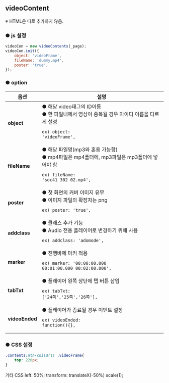 ## videoContent

※ HTML은 따로 추가하지 않음.


### ● js 설정
```javascript
videoCon = new videoContents(_page);
videoCon.init({
    object: 'videoFrame',
    fileName: 'dummy.mp4',
    poster: 'true',
});
```


### ● option

|옵션|설명|
|---|---|
|**object**|● 해당 video태그의 ID이름<br>● 한 파일내에서 영상이 중복될 경우 아이디 이름을 다르게 설정<br><pre><code>ex) object: 'videoFrame',</code></pre>|
|**fileName**|● 해당 파일명(mp3와 혼용 가능함)<br>● mp4파일은 mp4폴더에, mp3파일은 mp3폴더에 넣어야 함<br><pre><code>ex) fileName: 'soc41_302_02.mp4',</code></pre>|
|**poster**|● 첫 화면의 커버 이미지 유무<br>● 이미지 파일의 확장자는 png<br><pre><code>ex) poster: 'true',</code></pre>|
|**addclass**|● 클래스 추가 기능<br>● Audio 전용 플레이어로 변경하기 위해 사용<br><pre><code>ex) addclass: 'adomode',</code></pre>|
|**marker**|● 진행바에 마커 적용<br><pre><code>ex) marker: '00:00:00.000 00:01:00.000 00:02:00.000',</code></pre>|
|**tabTxt**|● 플레이어 왼쪽 상단에 탭 버튼 삽입<br><pre><code>ex) tabTxt: ['24쪽','25쪽','26쪽'],</code></pre>|
|**videoEnded**|● 플레이어가 종료될 경우 이벤트 설정<br><pre><code>ex) videoEnded: function(){},</code></pre>|


### ● CSS 설정
```css
.contents:nth-child(1) .videoFrame{
    top: 220px;
}
```

기타 CSS
left: 50%;
transform: translateX(-50%) scale(1);














